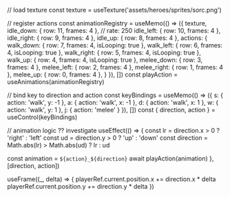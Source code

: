 // load texture
const texture = useTexture('assets/heroes/sprites/sorc.png')

// register actions
const animationRegistry = useMemo(() => ({
  texture,
  idle_down: { row: 11, frames: 4 }, // rate: 250
  idle_left: { row: 10, frames: 4 },
  idle_right: { row: 9, frames: 4 },
  idle_up: { row: 8, frames: 4 },
  actions: {
    walk_down: { row: 7, frames: 4, isLooping: true },
    walk_left: { row: 6, frames: 4, isLooping: true },
    walk_right: { row: 5, frames: 4, isLooping: true },
    walk_up: { row: 4, frames: 4, isLooping: true },
    melee_down: { row: 3, frames: 4 },
    melee_left: { row: 2, frames: 4 },
    melee_right: { row: 1, frames: 4 },
    melee_up: { row: 0, frames: 4 },
  }
}), [])
const playAction = useAnimations(animationRegistry)

// bind key to direction and action
const keyBindings = useMemo(() => ({
  s: { action: 'walk', y: -1 },
  a: { action: 'walk', x: -1 },
  d: { action: 'walk', x: 1 },
  w: { action: 'walk', y: 1 },
  j: { action: 'melee' }
}), [])
const { direction, action } = useControl(keyBindings)

// animation logic ?? investigate
useEffect(() => {
  const lr = direction.x > 0 ? 'right' : 'left'
  const ud = direction.y > 0 ? 'up' : 'down'
  const direction = Math.abs(lr) > Math.abs(ud) ? lr : ud
  
  const animation = `${action}_${direction}`
  await playAction(animation)
}, [direction, action])

useFrame((_, delta) => {
  playerRef.current.position.x += direction.x * delta
  playerRef.current.position.y += direction.y * delta
})
